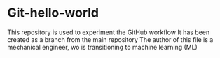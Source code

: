 # Git-hello-world
This repository is used to experiment the GitHub workflow
It has been created as a branch from the main repository
The author of this file is a mechanical engineer, wo is transitioning to machine learning (ML)
